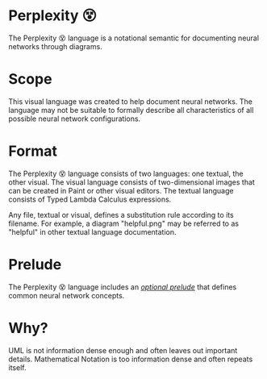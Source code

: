 # Perplexity 😵
The Perplexity 😵 language is a notational semantic for documenting neural networks through diagrams.

# Scope
This visual language was created to help document neural networks.
The language may not be suitable to formally describe all characteristics of all possible neural network configurations.

# Format
The Perplexity 😵 language consists of two languages: one textual, the other visual. 
The visual language consists of two-dimensional images that can be created in Paint or other visual editors.
The textual language consists of Typed Lambda Calculus expressions.

Any file, textual or visual, defines a substitution rule according to its filename.
For example, a diagram "helpful.png" may be referred to as "helpful" in other textual language documentation.

# Prelude
The Perplexity 😵 language includes an *[optional prelude](/prelude.md)* that defines common neural network concepts.

# Why?
UML is not information dense enough and often leaves out important details. Mathematical Notation is too information dense and often repeats itself.
